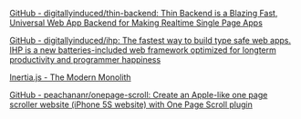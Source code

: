 
[GitHub - digitallyinduced/thin-backend: Thin Backend is a Blazing Fast, Universal Web App Backend for Making Realtime Single Page Apps](https://github.com/digitallyinduced/thin-backend)

[GitHub - digitallyinduced/ihp: The fastest way to build type safe web apps. IHP is a new batteries-included web framework optimized for longterm productivity and programmer happiness](https://github.com/digitallyinduced/ihp)

[Inertia.js - The Modern Monolith](https://inertiajs.com)

[GitHub - peachananr/onepage-scroll: Create an Apple-like one page scroller website (iPhone 5S website) with One Page Scroll plugin](https://github.com/peachananr/onepage-scroll)
